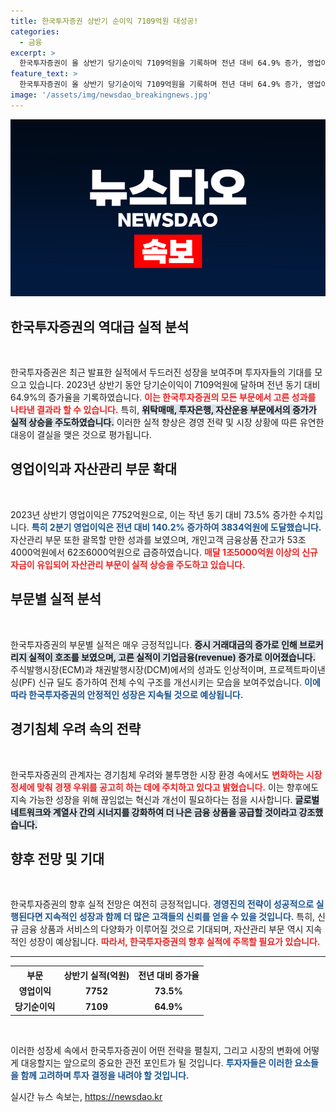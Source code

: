 ```yaml
---
title: 한국투자증권 상반기 순이익 7109억원 대성공!
categories:
  - 금융
excerpt: >
  한국투자증권이 올 상반기 당기순이익 7109억원을 기록하며 전년 대비 64.9% 증가, 영업이익은 7752억원으로 73.5% 급등했습니다. 자산관리 부문이 눈부신 성장을 이끌며 활기를 더한 실적에 귀추가 주목됩니다.
feature_text: >
  한국투자증권이 올 상반기 당기순이익 7109억원을 기록하며 전년 대비 64.9% 증가, 영업이익은 7752억원으로 73.5% 급등했습니다. 자산관리 부문이 눈부신 성장을 이끌며 활기를 더한 실적에 귀추가 주목됩니다.
image: '/assets/img/newsdao_breakingnews.jpg'
---
```


<p><img src="/assets/img/newsdao_breakingnews.jpg" alt="flaretime 속보" /></p>

<h2 data-ke-size="size26">한국투자증권의 역대급 실적 분석</h2>

<p data-ke-size="size16">&nbsp;</p>

<p>한국투자증권은 최근 발표한 실적에서 두드러진 성장을 보여주며 투자자들의 기대를 모으고 있습니다. 2023년 상반기 동안 당기순이익이 7109억원에 달하며 전년 동기 대비 64.9%의 증가율을 기록하였습니다. <b><span style="color: #ee2323;">이는 한국투자증권의 모든 부문에서 고른 성과를 나타낸 결과라 할 수 있습니다.</span></b> 특히, <b><span style="background-color: #21538527;">위탁매매, 투자은행, 자산운용 부문에서의 증가가 실적 상승을 주도하였습니다.</span></b> 이러한 실적 향상은 경영 전략 및 시장 상황에 따른 유연한 대응이 결실을 맺은 것으로 평가됩니다.</p>

<h2 data-ke-size="size26">영업이익과 자산관리 부문 확대</h2>

<p data-ke-size="size16">&nbsp;</p>

<p>2023년 상반기 영업이익은 7752억원으로, 이는 작년 동기 대비 73.5% 증가한 수치입니다. <b><span style="color: #1a5490;">특히 2분기 영업이익은 전년 대비 140.2% 증가하여 3834억원에 도달했습니다.</span></b> 자산관리 부문 또한 괄목할 만한 성과를 보였으며, 개인고객 금융상품 잔고가 53조4000억원에서 62조6000억원으로 급증하였습니다. <b><span style="color: #ee2323;">매달 1조5000억원 이상의 신규 자금이 유입되어 자산관리 부문이 실적 상승을 주도하고 있습니다.</span></b></p>

<h2 data-ke-size="size26">부문별 실적 분석</h2>

<p data-ke-size="size16">&nbsp;</p>

<p>한국투자증권의 부문별 실적은 매우 긍정적입니다. <b><span style="background-color: #21538527;">증시 거래대금의 증가로 인해 브로커리지 실적이 호조를 보였으며, 고른 실적이 기업금융(revenue) 증가로 이어졌습니다.</span></b> 주식발행시장(ECM)과 채권발행시장(DCM)에서의 성과도 인상적이며, 프로젝트파이낸싱(PF) 신규 딜도 증가하여 전체 수익 구조를 개선시키는 모습을 보여주었습니다. <b><span style="color: #1a5490;">이에 따라 한국투자증권의 안정적인 성장은 지속될 것으로 예상됩니다.</span></b></p>

<h2 data-ke-size="size26">경기침체 우려 속의 전략</h2>

<p data-ke-size="size16">&nbsp;</p>

<p>한국투자증권의 관계자는 경기침체 우려와 불투명한 시장 환경 속에서도 <b><span style="color: #ee2323;">변화하는 시장 정세에 맞춰 경쟁 우위를 공고히 하는 데에 주치하고 있다고 밝혔습니다.</span></b> 이는 향후에도 지속 가능한 성장을 위해 끊임없는 혁신과 개선이 필요하다는 점을 시사합니다. <b><span style="background-color: #21538527;">글로벌 네트워크와 계열사 간의 시너지를 강화하여 더 나은 금융 상품을 공급할 것이라고 강조했습니다.</span></b></p>

<h2 data-ke-size="size26">향후 전망 및 기대</h2>

<p data-ke-size="size16">&nbsp;</p>

<p>한국투자증권의 향후 실적 전망은 여전히 긍정적입니다. <b><span style="color: #1a5490;">경영진의 전략이 성공적으로 실행된다면 지속적인 성장과 함께 더 많은 고객들의 신뢰를 얻을 수 있을 것입니다.</span></b> 특히, 신규 금융 상품과 서비스의 다양화가 이루어질 것으로 기대되며, 자산관리 부문 역시 지속적인 성장이 예상됩니다. <b><span style="color: #ee2323;">따라서, 한국투자증권의 향후 실적에 주목할 필요가 있습니다.</span></b></p>

<hr>

<table style="width: 100%;">
    <tr>
        <th><b>부문</b></th>
        <th><b>상반기 실적(억원)</b></th>
        <th><b>전년 대비 증가율</b></th>
    </tr>
    <tr>
        <td style="text-align: center; height: 17px;"><b>영업이익</b></td>
        <td style="text-align: center; height: 17px;"><b>7752</b></td>
        <td style="text-align: center; height: 17px;"><b>73.5%</b></td>
    </tr>
    <tr>
        <td style="text-align: center; height: 17px;"><b>당기순이익</b></td>
        <td style="text-align: center; height: 17px;"><b>7109</b></td>
        <td style="text-align: center; height: 17px;"><b>64.9%</b></td>
    </tr>
</table>

<p data-ke-size="size16">&nbsp;</p>

<p>이러한 성장세 속에서 한국투자증권이 어떤 전략을 펼칠지, 그리고 시장의 변화에 어떻게 대응할지는 앞으로의 중요한 관전 포인트가 될 것입니다. <b><span style="color: #1a5490;">투자자들은 이러한 요소들을 함께 고려하며 투자 결정을 내려야 할 것입니다.</span></b></p>
실시간 뉴스 속보는, <a href="https://newsdao.kr" rel="dofollow">https://newsdao.kr</a>


